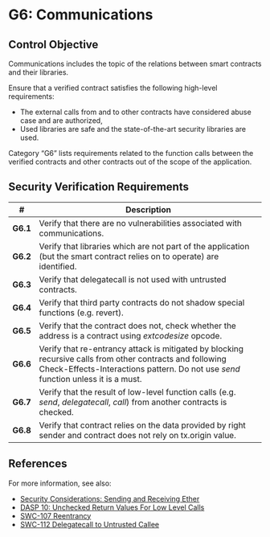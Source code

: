 # G6: Communications

## Control Objective

Communications includes the topic of the relations between smart contracts and their libraries.

Ensure that a verified contract satisfies the following high-level requirements:
* The external calls from and to other contracts have considered abuse case and are authorized,
* Used libraries are safe and the state-of-the-art security libraries are used.

Category “G6” lists requirements related to the function calls between the verified contracts and other contracts out of the scope of the application.

## Security Verification Requirements

| # | Description |
| --- | --- |
| **G6.1** | Verify that there are no vulnerabilities associated with communications. | 
| **G6.2** | Verify that libraries which are not part of the application (but the smart contract relies on to operate) are identified. | 
| **G6.3** | Verify that delegatecall is not used with untrusted contracts. | 
| **G6.4** | Verify that third party contracts do not shadow special functions (e.g. revert). | 
| **G6.5** | Verify that the contract does not, check whether the address is a contract using *extcodesize* opcode. | 
| **G6.6** | Verify that re-entrancy attack is mitigated by blocking recursive calls from other contracts and following Check-Effects-Interactions pattern. Do not use *send* function unless it is a must. | 
| **G6.7** | Verify that the result of low-level function calls (e.g. *send*, *delegatecall*, *call*) from another contracts is checked. | 
| **G6.8** | Verify that contract relies on the data provided by right sender and contract does not rely on tx.origin value. | 

## References

For more information, see also:

* [Security Considerations: Sending and Receiving Ether](https://solidity.readthedocs.io/en/v0.5.10/security-considerations.html#sending-and-receiving-ether)
* [DASP 10: Unchecked Return Values For Low Level Calls](https://www.dasp.co/#item-4)
* [SWC-107 Reentrancy](https://smartcontractsecurity.github.io/SWC-registry/docs/SWC-107)
* [SWC-112 Delegatecall to Untrusted Callee](https://smartcontractsecurity.github.io/SWC-registry/docs/SWC-112)

